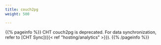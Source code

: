 ```yaml
---
title: couch2pg
weight: 500

---
```


{{% pageinfo %}}
CHT couch2pg is deprecated. For data synchronization, refer to [CHT Sync]({{< ref "hosting/analytics" >}}).
{{% /pageinfo %}}




